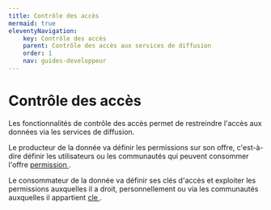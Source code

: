 ```yaml
---
title: Contrôle des accès 
mermaid: true
eleventyNavigation:
    key: Contrôle des accès
    parent: Contrôle des accès aux services de diffusion
    order: 1
    nav: guides-developpeur
---
```


# Contrôle des accès

Les fonctionnalités de contrôle des accès permet de restreindre l'accès aux données via les services de diffusion.

Le producteur de la donnée va définir les permissions sur son offre, c'est-à-dire définir les utilisateurs ou les communautés qui peuvent consommer l'offre 
<a
id="link-1"
href="../permission"
target="\_self"
class="fr-link fr-icon-arrow-right-line fr-link--icon-right"> permission </a> .

Le consommateur de la donnée va définir ses clés d'accès et exploiter les permissions auxquelles il a droit, personnellement ou via les communautés auxquelles il appartient 
<a
id="link-1"
href="../cle"
target="\_self"
class="fr-link fr-icon-arrow-right-line fr-link--icon-right"> cle </a> .